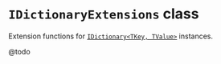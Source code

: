 # `IDictionaryExtensions` class

Extension functions for [`IDictionary<TKey, TValue>`](https://learn.microsoft.com/dotnet/api/system.collections.generic.idictionary-2) instances.

@todo